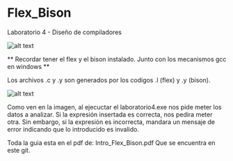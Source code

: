 # Flex_Bison
Laboratorio 4 - Diseño de compiladores

![alt text](https://github.com/ryu-ed/Flex_Bison/raw/master/images/cmd_files.PNG " ")

** Recordar tener el flex y el bison instalado. Junto con los mecanismos gcc en windows **

Los archivos .c y .y son generados por los codigos .l (flex) y .y (bison). 

![alt text](https://github.com/ryu-ed/Flex_Bison/raw/master/images/cmd_run.PNG " ")

Como ven en la imagen, al ejecuctar el laboratorio4.exe nos pide meter los datos a analizar. Si la expresión insertada es correcta, nos pedira meter otra. Sin embargo, si la expresión es incorrecta, mandara un mensaje de error indicando que lo introducido es invalido.

Toda la guia esta en el pdf de: Intro_Flex_Bison.pdf Que se encuentra en este git. 
